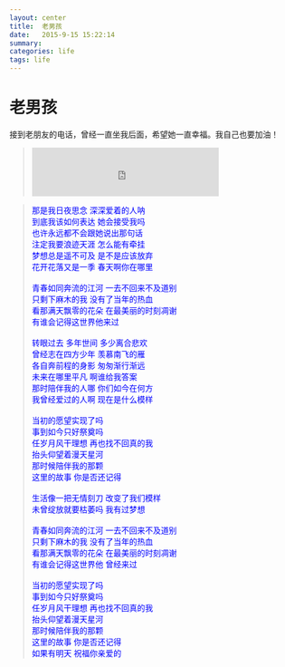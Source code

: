 ```yaml
---
layout: center
title:  老男孩
date:   2015-9-15 15:22:14
summary:
categories: life
tags: life
---
```


# <span class="red">老男孩</span>

接到老朋友的电话，曾经一直坐我后面，希望她一直幸福。我自己也要加油！

> <iframe frameborder="no" border="0" marginwidth="0" marginheight="0" width=330 height=86 src="http://music.163.com/outchain/player?type=2&id=362998&auto=0&height=66"></iframe>

> <span style="color:blue">那是我日夜思念 深深爱着的人呐</span><br>
> <span style="color:blue">到底我该如何表达 她会接受我吗</span><br>
> <span style="color:blue">也许永远都不会跟她说出那句话</span><br>
> <span style="color:blue">注定我要浪迹天涯 怎么能有牵挂</span><br>
> <span style="color:blue">梦想总是遥不可及 是不是应该放弃</span><br>
> <span style="color:blue">花开花落又是一季 春天啊你在哪里</span><br>
> <span style="color:blue"></span><br>
> <span style="color:blue">青春如同奔流的江河 一去不回来不及道别</span><br>
> <span style="color:blue">只剩下麻木的我 没有了当年的热血</span><br>
> <span style="color:blue">看那满天飘零的花朵 在最美丽的时刻凋谢</span><br>
> <span style="color:blue">有谁会记得这世界他来过</span><br>
> <span style="color:blue"></span><br>
> <span style="color:blue">转眼过去 多年世间 多少离合悲欢</span><br>
> <span style="color:blue">曾经志在四方少年 羡慕南飞的雁</span><br>
> <span style="color:blue">各自奔前程的身影 匆匆渐行渐远</span><br>
> <span style="color:blue">未来在哪里平凡 啊谁给我答案</span><br>
> <span style="color:blue">那时陪伴我的人哪 你们如今在何方</span><br>
> <span style="color:blue">我曾经爱过的人啊 现在是什么模样</span><br>
> <span style="color:blue"></span><br>
> <span style="color:blue">当初的愿望实现了吗</span><br>
> <span style="color:blue">事到如今只好祭奠吗</span><br>
> <span style="color:blue">任岁月风干理想 再也找不回真的我</span><br>
> <span style="color:blue">抬头仰望着漫天星河</span><br>
> <span style="color:blue">那时候陪伴我的那颗</span><br>
> <span style="color:blue">这里的故事 你是否还记得</span><br>
> <span style="color:blue"></span><br>
> <span style="color:blue">生活像一把无情刻刀 改变了我们模样</span><br>
> <span style="color:blue">未曾绽放就要枯萎吗 我有过梦想</span><br>
> <span style="color:blue"></span><br>
> <span style="color:blue">青春如同奔流的江河 一去不回来不及道别</span><br>
> <span style="color:blue">只剩下麻木的我 没有了当年的热血</span><br>
> <span style="color:blue">看那满天飘零的花朵 在最美丽的时刻凋谢</span><br>
> <span style="color:blue">有谁会记得这世界他 曾经来过</span><br>
> <span style="color:blue"></span><br>
> <span style="color:blue">当初的愿望实现了吗</span><br>
> <span style="color:blue">事到如今只好祭奠吗</span><br>
> <span style="color:blue">任岁月风干理想 再也找不回真的我</span><br>
> <span style="color:blue">抬头仰望着漫天星河</span><br>
> <span style="color:blue">那时候陪伴我的那颗</span><br>
> <span style="color:blue">这里的故事 你是否还记得</span><br>
> <span style="color:blue">如果有明天 祝福你亲爱的</span><br>
